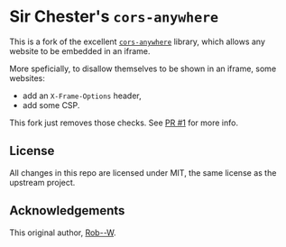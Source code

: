 # Sir Chester's `cors-anywhere`

This is a fork of the excellent [`cors-anywhere`]() library, which allows any website to be embedded in an iframe.

More speficially, to disallow themselves to be shown in an iframe, some websites:

- add an `X-Frame-Options` header,
- add some CSP.

This fork just removes those checks. See [PR #1](https://github.com/SirChesterApp/cors-anywhere/pull/1) for more info.

## License

All changes in this repo are licensed under MIT, the same license as the upstream project.

## Acknowledgements

This original author, [Rob--W](https://github.com/Rob--W).
